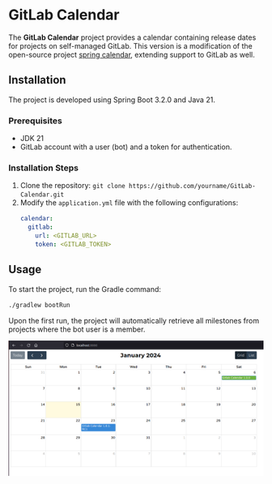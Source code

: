 # GitLab Calendar

The **GitLab Calendar** project provides a calendar containing release dates for projects on self-managed GitLab. This version is a modification of the open-source project [spring calendar](https://github.com/spring-io/spring-calendar/tree/main), extending support to GitLab as well.

## Installation

The project is developed using Spring Boot 3.2.0 and Java 21.

### Prerequisites
- JDK 21
- GitLab account with a user (bot) and a token for authentication.

### Installation Steps
1. Clone the repository: `git clone https://github.com/yourname/GitLab-Calendar.git`
2. Modify the `application.yml` file with the following configurations:
   ```yaml
   calendar:
     gitlab:
       url: <GITLAB_URL>
       token: <GITLAB_TOKEN>
   ```

## Usage

To start the project, run the Gradle command:
```bash
./gradlew bootRun
```

Upon the first run, the project will automatically retrieve all milestones from projects where the bot user is a member.

![demo.png](demo.png)

